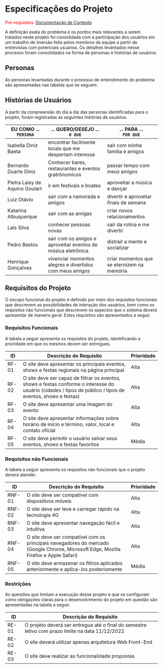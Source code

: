 # Especificações do Projeto

<span style="color:red">Pré-requisitos: <a href="1-Documentação de Contexto.md"> Documentação de Contexto</a></span>

A definição exata do problema e os pontos mais relevantes a serem tratados neste projeto foi consolidada com a participação dos usuários em um trabalho de imersão feita pelos membros da equipe a partir de entrevistas com potenciais usuários. Os detalhes levantados nesse processo foram consolidados na forma de personas e histórias de usuários.

## Personas

As personas levantadas durante o processo de entendimento do problema são apresentadas nas tabelas que se seguem.

<IMAGEM>

## Histórias de Usuários

A partir da compreensão do dia a dia das personas identificadas para o projeto, foram registradas as seguintes histórias de usuários.

|EU COMO ...<br>`PERSONA`|... QUERO/DESEJO ...<br>`O QUE`|... PARA ...<br>`POR QUE`|
|-|-|-|
|Isabella Diniz Baeta|encontrar facilmente locais que me despertam interesse|sair com minha família e amigos|
|Bernardo Duarte Diniz|Conhecer bares, restaurantes e eventos gratrônomicos|passar tempo com meus amigos|
|Pietra Laisy de Aquino Goulart|ir em festivais e boates|aproveitar a música e dançar|
|Luiz Otávio|sair com a namorada e amigos|divertir e aproveitar finais de semana|
|Katarina Albuquerque|sair com as amigas|criar novos relacionamentos|
|Laís Silva|conhecer pessoas novas|sair da rotina e me divertir|
|Pedro Bastos|sair com os amigos e aproveitar eventos de música eletrônica|distrair a mente e socializar|
|Henrique Gonçalves|vivenciar momentos alegres e divertidos com meus amigos|criar momentos que se eternizem na memória|

## Requisitos do Projeto

O escopo funcional do projeto é definido por meio dos requisitos funcionais que descrevem as possibilidades de interação dos usuários, bem como os requisitos não funcionais que descrevem os aspectos que o sistema deverá apresentar de maneira geral. Estes requisitos são apresentados a seguir.

### Requisitos Funcionais

A tabela a seguir apresenta os requisitos do projeto, identificando a prioridade em que os mesmos devem ser entregues.

|ID| Descrição do Requisito|Prioridade|
|-|-|-|
|RF-01|O site deve apresentar os principais eventos, shows e festas regionais na página principal|Alta|
|RF-02|O site deve ser capaz de filtrar os eventos, shows e festas conforme o interesse do usuário (cidades / tipos de público / tipos de eventos, shows e festas)|Alta|
|RF-03|O site deve apresentar uma imagem do evento|Alta|
|RF-04|O site deve apresentar informações sobre horário de início e término, valor, local e contato oficial|Alta|
|RF-05|O site deve permitir o usuário salvar seus eventos, shows e festas favoritos|Média|

### Requisitos não Funcionais

A tabela a seguir apresenta os requisitos não funcionais que o projeto deverá atender.

|ID| Descrição do Requisito|Prioridade|
|-|-|-|
|RNF-01|O site deve ser compatível com dispositivos móveis|Alta|
|RNF-02|O site deve ser leve e carregar rápido na tecnologia 4G|Alta|
|RNF-03|O site deve apresentar navegação fácil e intuitiva|Alta|
|RNF-04|O site deve ser compatível com os principais navegadores do mercado (Google Chrome, Microsoft Edge, Mozilla Firefox e Apple Safari)|Alta|
|RNF-05|O site deve armazenar os filtros aplicados anteriormente e aplica-los posteriomente|Média|

### Restrições

As questões que limitam a execução desse projeto e que se configuram como obrigações claras para o desenvolvimento do projeto em questão são apresentadas na tabela a seguir.

|ID| Descrição do Requisito|
|-|-|
|RE-01|O projeto deverá ser entregue até o final do semestre letivo com prazo limite na data 11/12/2022|
|RE-02|O site deverá utilizar apenas arquitetura Web Front-End|
|RE-03|O site deve realizar as funcionalidade propostas|
